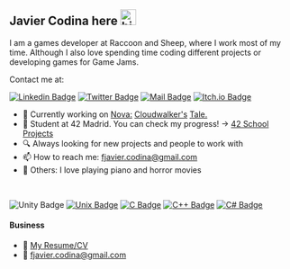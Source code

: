 ## Javier Codina here <img src="https://user-images.githubusercontent.com/1303154/88677602-1635ba80-d120-11ea-84d8-d263ba5fc3c0.gif" width="28px" height="28px" alt="hi">

I am a games developer at Raccoon and Sheep, where I work most of my time. Although I also love spending time coding different projects or developing games for Game Jams.

Contact me at:

[![Linkedin Badge](https://img.shields.io/badge/-Javier_Codina-0e76a8?style=flat&labelColor=0e76a8&logo=linkedin&logoColor=white)](https://www.linkedin.com/in/fjaviercodina/)
[![Twitter Badge](https://img.shields.io/badge/-@codinaFJ-1ca0f1?style=flat&labelColor=1ca0f1&logo=twitter&logoColor=white&link=https://twitter.com/codinaFJ)](https://twitter.com/codinaFJ)
[![Mail Badge](https://img.shields.io/badge/-Javier_Codina-c0392b?style=flat&labelColor=c0392b&logo=gmail&logoColor=white)](mailto:fjavier.codina@gmail.com)
[![Itch.io Badge](https://img.shields.io/badge/-codinaFJ-fa5c5c?style=flat&labelColor=fa5c5c&logo=itch.io&logoColor=white)](https://codinafj.itch.io/)

- :stars: Currently working on [Nova:](https://novathegame.carrd.co/) [Cloudwalker's](https://novathegame.carrd.co/) [Tale.](https://novathegame.carrd.co/)
- :blue_book: Student at 42 Madrid. You can check my progress! -> [42 School Projects](https://github.com/CodinaFJ/42projects)
- :mag: Always looking for new projects and people to work with
- :mailbox: How to reach me: fjavier.codina@gmail.com
- :eyes: Others: I love playing piano and horror movies

<br />

![Unity Badge](https://img.shields.io/badge/-UNITY-d1fff3?style=for-the-badge&labelColor=406b6e&logo=unity&logoColor=white)
[![Unix Badge](https://img.shields.io/badge/-UNIX-ebebeb?style=for-the-badge&labelColor=black&logo=linux&logoColor=white)](https://es.wikipedia.org/wiki/Unix)
[![C Badge](https://img.shields.io/badge/-C_code-a1cdff?style=for-the-badge&labelColor=3b4e80&logo=C&logoColor=white)](https://en.wikipedia.org/wiki/C_(programming_language))
[![C++ Badge](https://img.shields.io/badge/-C++_code-a1cdff?style=for-the-badge&labelColor=3b4e80&logo=c%2B%2B&logoColor=white)](https://en.wikipedia.org/wiki/C_(programming_language))
[![C# Badge](https://img.shields.io/badge/-C&num;_code-a1cdff?style=for-the-badge&labelColor=3b4e80&logo=Csharp&logoColor=white)](https://en.wikipedia.org/wiki/C_(programming_language))

#### Business
- :paperclip: [My Resume/CV](https://github.com/CodinaFJ/CodinaFJ/blob/master/Resume/Resume_EN_1.0.pdf)
- :email: fjavier.codina@gmail.com
